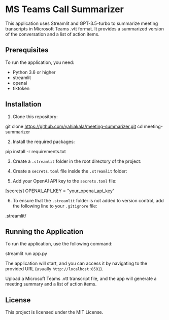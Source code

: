 # MS Teams Call Summarizer

This application uses Streamlit and GPT-3.5-turbo to summarize meeting transcripts in Microsoft Teams .vtt format.
It provides a summarized version of the conversation and a list of action items.

## Prerequisites

To run the application, you need:

- Python 3.6 or higher
- streamlit
- openai
- tiktoken

## Installation

1. Clone this repository:

git clone https://github.com/yahiakala/meeting-summarizer.git
cd meeting-summarizer


2. Install the required packages:

pip install -r requirements.txt


3. Create a `.streamlit` folder in the root directory of the project:
4. Create a `secrets.toml` file inside the `.streamlit` folder:

5. Add your OpenAI API key to the `secrets.toml` file:

[secrets]
OPENAI_API_KEY = "your_openai_api_key"

6. To ensure that the `.streamlit` folder is not added to version control, add the following line to your `.gitignore` file:

.streamlit/


## Running the Application

To run the application, use the following command:

streamlit run app.py

The application will start, and you can access it by navigating to the provided URL (usually `http://localhost:8501`).

Upload a Microsoft Teams .vtt transcript file, and the app will generate a meeting summary and a list of action items.

## License

This project is licensed under the MIT License.




